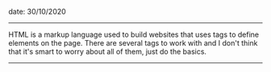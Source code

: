 date: 30/10/2020

---

HTML is a markup language used to build websites that uses tags to define elements on the page. There are several tags to work with and I don't think that it's smart to worry about all of them, just do the basics.

---